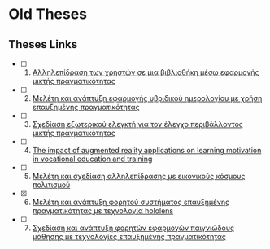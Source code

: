 # Old Theses

## Theses Links

- [ ] 1. [Αλληλεπίδραση των χρηστών σε μια βιβλιοθήκη 
μέσω εφαρμογής μικτής πραγματικότητας](https://nemertes.library.upatras.gr/server/api/core/bitstreams/5b76527f-164a-4bbb-bbcb-f73d89cf6512/content)
- [ ] 2. [Μελέτη και ανάπτυξη εφαρμογής υβριδικού ημερολογίου με χρήση επαυξημένης πραγματικότητας](https://nemertes.library.upatras.gr/items/698c6446-e79d-45cc-9f14-ecf2b6dae0e6)
- [ ] 3. [Σχεδίαση εξωτερικού ελεγκτή για τον έλεγχο περιβάλλοντος μικτής πραγματικότητας](https://nemertes.library.upatras.gr/items/d14fb696-3763-4346-929e-eacda47c6bf0)
- [ ] 4. [The impact of augmented reality applications on learning motivation in vocational education and training](https://nemertes.library.upatras.gr/items/14eaa1e7-81ea-43ff-90db-5fb44c50c4bc)
- [ ] 5. [Μελέτη και σχεδίαση αλληλεπίδρασης με εικονικούς κόσμους πολιτισμού](https://nemertes.library.upatras.gr/items/ebc44796-80c8-41c7-85f0-b0af890098c2)
- [X] 6. [Μελέτη και ανάπτυξη φορητού συστήματος επαυξημένης πραγματικότητας με τεχνολογία hololens](https://nemertes.library.upatras.gr/items/0965eddb-2e64-4901-96a6-dfa9ba96f7dd)
- [ ] 7. [Σχεδίαση και ανάπτυξη φορητών εφαρμογών παιγνιώδους μάθησης με τεχνολογίες επαυξημένης πραγματικότητας](https://nemertes.library.upatras.gr/items/a218ec27-3718-4f7d-b05e-842d8f4386e1)